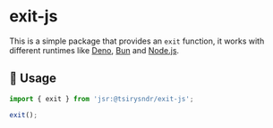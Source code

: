 # exit-js

This is a simple package that provides an `exit` function, it works with different runtimes like [Deno](https://deno.com/), [Bun](https://bun.sh/) and [Node.js](https://nodejs.org/).

## 🚀 Usage

```typescript
import { exit } from 'jsr:@tsirysndr/exit-js';

exit();

```
